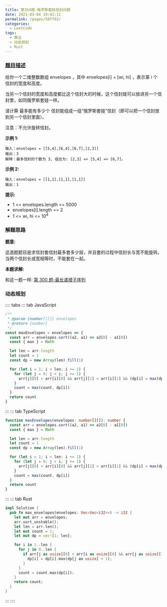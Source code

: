 ```yaml
---
title: 第354题-俄罗斯套娃信封问题
date: 2021-03-04 19:42:11
permalink: /pages/58f792/
categories:
  - LeetCode
tags:
  - 算法
  - 动态规划
  - Rust
---
```


### [题目描述](https://leetcode-cn.com/problems/russian-doll-envelopes/)

给你一个二维整数数组 <span class="span-shadow">envelopes</span> ，其中 <span class="span-shadow">envelopes[i] = [wi, hi]</span> ，表示第 <span class="span-shadow">i</span> 个信封的宽度和高度。

当另一个信封的宽度和高度都比这个信封大的时候，这个信封就可以放进另一个信封里，如同俄罗斯套娃一样。

请计算 最多能有多少个 信封能组成一组“俄罗斯套娃”信封（即可以把一个信封放到另一个信封里面）。

注意：不允许旋转信封。

<!-- more -->

**示例 1:**

```
输入：envelopes = [[5,4],[6,4],[6,7],[2,3]]
输出：3
解释：最多信封的个数为 3, 组合为: [2,3] => [5,4] => [6,7]。
```

**示例 2:**

```
输入：envelopes = [[1,1],[1,1],[1,1]]
输出：1
```

**提示:**

- <span class="span-shadow">1 <= envelopes.length <= 5000</span>
- <span class="span-shadow">envelopes[i].length == 2</span>
- <span class="span-shadow">1 <= wi, hi <= 10<sup>4</sup></span>

### 解题思路

**题意:**

这道题题目是求信封套信封最多套多少层，并且套的过程中信封长与宽不能旋转。
当两个信封长或宽相等时，不能套在一起。

**本题求解:**

和这一题一样: [第 300 题-最长递增子序列](https://xiaojun996.top/pages/8059a6/)

### 动态规划

:::: tabs
::: tab JavaScript

```JavaScript
/**
 * @param {number[][]} envelopes
 * @return {number}
 */
const maxEnvelopes = envelopes => {
  const arr = envelopes.sort((a2, a1) => a2[0] - a1[0])
  const { max } = Math

  let len = arr.length
  let count = 1
  const dp = new Array(len).fill(1)

  for (let i = 1; i < len; i += 1) {
    for (let j = 0; j < i; j += 1) {
      arr[j][0] < arr[i][0] && arr[j][1] < arr[i][1] && (dp[i] = max(dp[i], dp[j] + 1))
    }
    count = max(count, dp[i])
  }
  return count
}
```

:::
::: tab TypeScript

```TypeScript
function maxEnvelopes(envelopes: number[][]): number {
  const arr = envelopes.sort((a2, a1) => a2[0] - a1[0])
  const { max } = Math

  let len = arr.length
  let count = 1
  const dp = new Array(len).fill(1)

  for (let i = 1; i < len; i += 1) {
    for (let j = 0; j < i; j += 1) {
      arr[j][0] < arr[i][0] && arr[j][1] < arr[i][1] && (dp[i] = max(dp[i], dp[j] + 1))
    }
    count = max(count, dp[i])
  }
  return count
}
```

:::
::: tab Rust

```Rust
impl Solution {
  pub fn max_envelopes(envelopes: Vec<Vec<i32>>) -> i32 {
    let mut arr = envelopes;
    arr.sort_unstable();
    let len = arr.len();
    let mut count = 1;
    let mut dp = vec![1; len];

    for i in 1..len {
      for j in 0..len {
        if arr[j as usize][0] < arr[i as usize][0] && arr[j as usize][1] < arr[i as usize][1] {
          dp[i] = dp[i].max(dp[j as usize] + 1);
        }
      }
      count = count.max(dp[i]);
    }
    return count;
  }
}
```

:::
::::
